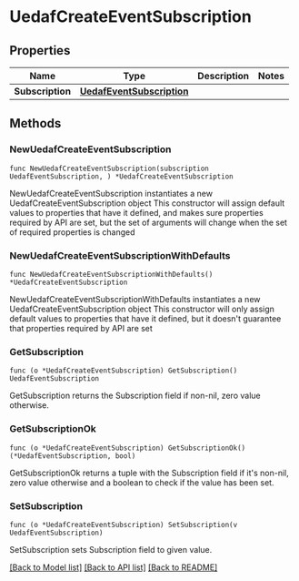 # UedafCreateEventSubscription

## Properties

Name | Type | Description | Notes
------------ | ------------- | ------------- | -------------
**Subscription** | [**UedafEventSubscription**](UedafEventSubscription.md) |  | 

## Methods

### NewUedafCreateEventSubscription

`func NewUedafCreateEventSubscription(subscription UedafEventSubscription, ) *UedafCreateEventSubscription`

NewUedafCreateEventSubscription instantiates a new UedafCreateEventSubscription object
This constructor will assign default values to properties that have it defined,
and makes sure properties required by API are set, but the set of arguments
will change when the set of required properties is changed

### NewUedafCreateEventSubscriptionWithDefaults

`func NewUedafCreateEventSubscriptionWithDefaults() *UedafCreateEventSubscription`

NewUedafCreateEventSubscriptionWithDefaults instantiates a new UedafCreateEventSubscription object
This constructor will only assign default values to properties that have it defined,
but it doesn't guarantee that properties required by API are set

### GetSubscription

`func (o *UedafCreateEventSubscription) GetSubscription() UedafEventSubscription`

GetSubscription returns the Subscription field if non-nil, zero value otherwise.

### GetSubscriptionOk

`func (o *UedafCreateEventSubscription) GetSubscriptionOk() (*UedafEventSubscription, bool)`

GetSubscriptionOk returns a tuple with the Subscription field if it's non-nil, zero value otherwise
and a boolean to check if the value has been set.

### SetSubscription

`func (o *UedafCreateEventSubscription) SetSubscription(v UedafEventSubscription)`

SetSubscription sets Subscription field to given value.



[[Back to Model list]](../README.md#documentation-for-models) [[Back to API list]](../README.md#documentation-for-api-endpoints) [[Back to README]](../README.md)


